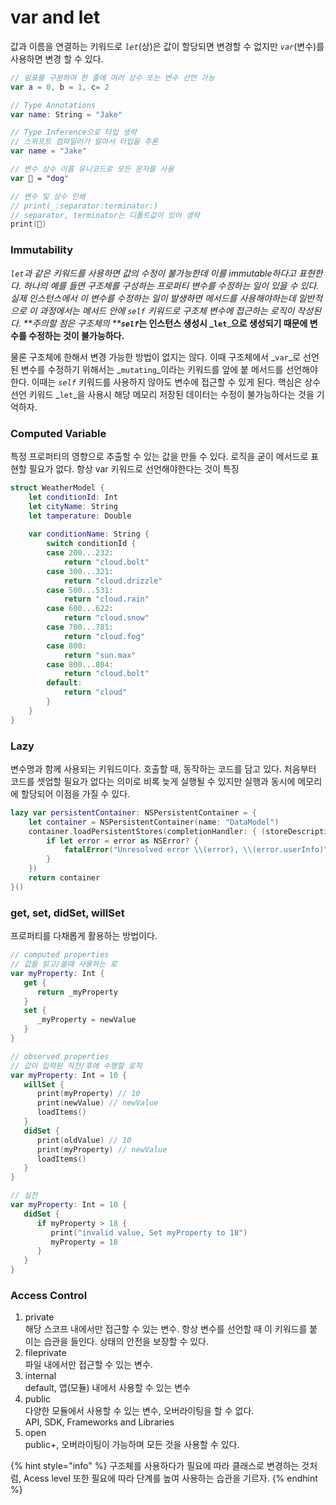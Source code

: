 # var and let

값과 이름을 연결하는 키워드로 _`let`_(상)은 값이 할당되면 변경할 수 없지만 _`var`_(변수)를 사용하면 변경 할 수 있다.&#x20;

```swift
// 쉼표를 구분하여 한 줄에 여러 상수 또는 변수 선언 가능
var a = 0, b = 1, c= 2

// Type Annotations
var name: String = "Jake"

// Type Inference으로 타입 생략
// 스위프트 컴파일러가 알아서 타입을 추론
var name = "Jake"

// 변수 상수 이름 유니코드로 모든 문자를 사용
var 🐶 = "dog"

// 변수 및 상수 인쇄
// print(_:separator:terminator:)
// separator, terminator는 디폴트값이 있어 생략
print(🐶)
```



### Immutability

_`let`_과 같은 키워드를 사용하면 값의 수정이 불가능한데 이를 _immutable하다고 표현한다_. 하나의 예를 들면 구조체를 구성하는 프로퍼티 변수를 수정하는 일이 있을 수 있다. 실제 인스턴스에서 이 변수를 수정하는 일이 발생하면 메서드를 사용해야하는데 일반적으로 이 과정에서는 메서드 안에 _`self`_ 키워드로 구조체 변수에 접근하는 로직이 작성된다. **주의할 점은 구조체의 **_**`self`**_**는 인스턴스 생성시 **_**`let`**_**으로 생성되기 때문에 변수를 수정하는 것이 불가능하다.**&#x20;

물론 구조체에 한해서 변경 가능한 방법이 없지는 않다. 이때 구조체에서 _`var`_로 선언된 변수를 수정하기 위해서는 _`mutating`_이라는 키워드를 앞에 붙 메서드를 선언해야한다. 이때는 _`self`_ 키워드를 사용하지 않아도 변수에 접근할 수 있게 된다. 핵심은 상수 선언 키워드 _`let`_을 사용시 해당 메모리 저장된 데이터는 수정이 불가능하다는 것을 기억하자.&#x20;



### Computed Variable

특정 프로퍼티의 영향으로 추출할 수 있는 값을 만들 수 있다. 로직을 굳이 메서드로 표현할 필요가 없다. 항상 var 키워드로 선언해야한다는 것이 특징

```swift
struct WeatherModel {
    let conditionId: Int
    let cityName: String
    let tamperature: Double
    
    var conditionName: String {
        switch conditionId {
        case 200...232:
            return "cloud.bolt"
        case 300...321:
            return "cloud.drizzle"
        case 500...531:
            return "cloud.rain"
        case 600...622:
            return "cloud.snow"
        case 700...781:
            return "cloud.fog"
        case 800:
            return "sun.max"
        case 800...804:
            return "cloud.bolt"
        default:
            return "cloud"
        }
    }
}
```



### Lazy

변수명과 함께 사용되는 키워드이다. 호출할 때, 동작하는 코드를 담고 있다. 처음부터 코드를 셋업할 필요가 없다는 의미로 비록 늦게 실행될 수 있지만 실행과 동시에 메모리에 할당되어 이점을 가질 수 있다.

```swift
lazy var persistentContainer: NSPersistentContainer = {    
    let container = NSPersistentContainer(name: "DataModel")
    container.loadPersistentStores(completionHandler: { (storeDescription, error) in
        if let error = error as NSError? {
            fatalError("Unresolved error \\(error), \\(error.userInfo)")
        }
    })
    return container
}()
```



### get, set, didSet, willSet

프로퍼티를 다채롭게 활용하는 방법이다.

```swift
// computed properties
// 값을 읽고/쓸때 사용하는 로
var myProperty: Int {
   get {
      return _myProperty
   }
   set {
      _myProperty = newValue
   }
}

// observed properties
// 값이 입력된 직전/후에 수행할 로직
var myProperty: Int = 10 {
   willSet {
      print(myProperty) // 10
      print(newValue) // newValue
      loadItems()
   }
   didSet {
      print(oldValue) // 10
      print(myProperty) // newValue 
      loadItems()
   }
}

// 실전
var myProperty: Int = 10 {
   didSet {
      if myProperty > 18 {
         print("invalid value, Set myProperty to 18")
         myProperty = 18
      }
   }
}
```



### Access Control

1. private\
   해당 스코프 내에서만 접근할 수 있는 변수. 항상 변수를 선언할 때 이 키워드를 붙이는 습관을 들인다. 상태의 안전을 보장할 수 있다.
2. fileprivate\
   파일 내에서만 접근할 수 있는 변수.
3. internal\
   default, 앱(모듈) 내에서 사용할 수 있는 변수
4. public\
   다양한 모듈에서 사용할 수 있는 변수, 오버라이팅을 할 수 없다.\
   API, SDK, Frameworks and Libraries
5. open\
   public+, 오버라이팅이 가능하며 모든 것을 사용할 수 있다.

{% hint style="info" %}
구조체를 사용하다가 필요에 따라 클래스로 변경하는 것처럼, Acess level 또한 필요에 따라 단계를 높여 사용하는 습관을 기르자.
{% endhint %}
